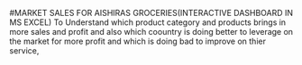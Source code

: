 #MARKET SALES FOR AISHIRAS GROCERIES(INTERACTIVE DASHBOARD IN MS EXCEL)
To Understand which product category and  products brings in more sales and profit and also which coountry is doing better to leverage on the market for more profit and which is doing bad to improve on thier service,
